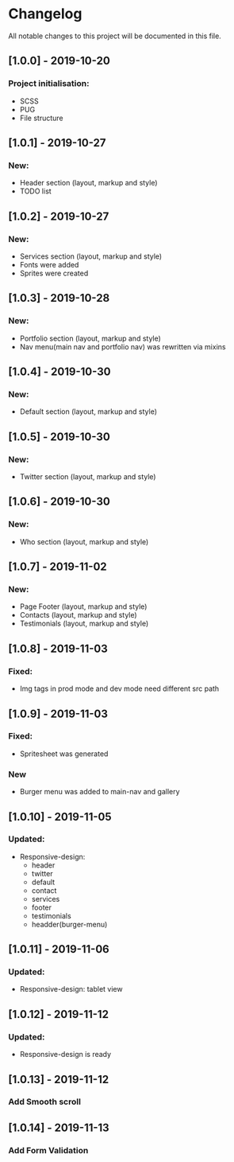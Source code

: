 # Changelog
All notable changes to this project will be documented in this file.

## [1.0.0] - 2019-10-20
 ### Project initialisation: 
  - SCSS
  - PUG 
  - File structure
## [1.0.1] - 2019-10-27
  ### New:
  - Header section (layout, markup and style)
  - TODO list 
## [1.0.2] - 2019-10-27
  ### New:
  - Services section (layout, markup and style)
  - Fonts were added
  - Sprites were created  
## [1.0.3] - 2019-10-28
  ### New:
  - Portfolio section (layout, markup and style)
  - Nav menu(main nav and portfolio nav) was rewritten via mixins
## [1.0.4] - 2019-10-30
  ### New:
  - Default section (layout, markup and style)
## [1.0.5] - 2019-10-30
  ### New:
  - Twitter section (layout, markup and style)
## [1.0.6] - 2019-10-30
  ### New:
  - Who section (layout, markup and style)
## [1.0.7] - 2019-11-02
  ### New:
  - Page Footer (layout, markup and style)
  - Contacts (layout, markup and style)
  - Testimonials (layout, markup and style)
## [1.0.8] - 2019-11-03
  ### Fixed:
   - Img tags in prod mode and dev mode need different src path
## [1.0.9] - 2019-11-03
  ### Fixed:
   - Spritesheet was generated
  ### New
   - Burger menu was added to main-nav and gallery  
## [1.0.10] - 2019-11-05
  ### Updated:
   - Responsive-design:
        - header
        - twitter
        - default
        - contact
        - services
        - footer
        - testimonials
        - headder(burger-menu)
        
## [1.0.11] - 2019-11-06
   ### Updated:
   - Responsive-design: tablet view
## [1.0.12] - 2019-11-12
   ### Updated:
   - Responsive-design is ready
## [1.0.13] - 2019-11-12
   ### Add Smooth scroll
## [1.0.14] - 2019-11-13
   ### Add Form Validation
 

